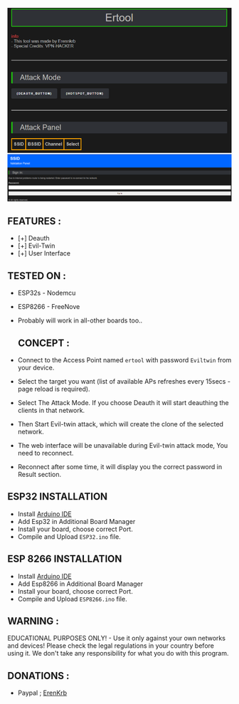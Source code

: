 ![logo](/Images/1.png)
![logo](/Images/2.png)


## FEATURES :
* [+] Deauth
* [+] Evil-Twin
* [+] User Interface

## TESTED ON :
* ESP32s - Nodemcu
* ESP8266 - FreeNove
* Probably will work in all-other boards too..

  ## CONCEPT :
* Connect to the Access Point named `ertool` with password `Eviltwin` from your device.
* Select the target you want (list of available APs refreshes every 15secs - page reload is required).
* Select The Attack Mode. If you choose Deauth it will start deauthing the clients in that network.
* Then Start Evil-twin attack, which will create the clone of the selected network.
* The web interface will be unavailable during Evil-twin attack mode, You need to reconnect.
* Reconnect after some time, it will display you the correct password in Result section.

## ESP32 INSTALLATION
* Install [Arduino IDE](https://www.arduino.cc/en/software)
* Add Esp32 in Additional Board Manager
* Install your board, choose correct Port.
* Compile and Upload `ESP32.ino` file.

## ESP 8266 INSTALLATION
* Install [Arduino IDE](https://www.arduino.cc/en/software)
* Add Esp8266 in Additional Board Manager
* Install your board, choose correct Port.
* Compile and Upload `ESP8266.ino` file.

## WARNING :
EDUCATIONAL PURPOSES ONLY! - Use it only against your own networks and devices!
Please check the legal regulations in your country before using it.
We don't take any responsibility for what you do with this program.

## DONATIONS :
- Paypal ; [ErenKrb](https://www.paypal.com/paypalme/Erenkrb)

